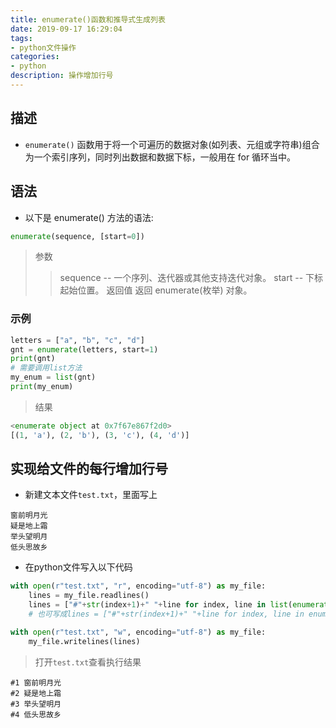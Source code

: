 ```yaml
---
title: enumerate()函数和推导式生成列表
date: 2019-09-17 16:29:04
tags:
- python文件操作
categories:
- python
description: 操作增加行号
---
```


<!--more-->
## 描述
* `enumerate()` 函数用于将一个可遍历的数据对象(如列表、元组或字符串)组合为一个索引序列，同时列出数据和数据下标，一般用在 for 循环当中。

## 语法
* 以下是 enumerate() 方法的语法:
```py
enumerate(sequence, [start=0])
```

> 参数
>> sequence -- 一个序列、迭代器或其他支持迭代对象。
>> start -- 下标起始位置。
> 返回值
>> 返回 enumerate(枚举) 对象。

### 示例
```py
letters = ["a", "b", "c", "d"]
gnt = enumerate(letters, start=1)
print(gnt)
# 需要调用list方法
my_enum = list(gnt)
print(my_enum)
```

> 结果
```py
<enumerate object at 0x7f67e867f2d0>
[(1, 'a'), (2, 'b'), (3, 'c'), (4, 'd')]
```

## 实现给文件的每行增加行号
* 新建文本文件`test.txt`，里面写上
```
窗前明月光
疑是地上霜
举头望明月
低头思故乡
```

* 在python文件写入以下代码
```py
with open(r"test.txt", "r", encoding="utf-8") as my_file:
    lines = my_file.readlines()
    lines = ["#"+str(index+1)+" "+line for index, line in list(enumerate(lines))]  # 推导式生成推导式
    # 也可写成lines = ["#"+str(index+1)+" "+line for index, line in enumerate(lines)]

with open(r"test.txt", "w", encoding="utf-8") as my_file:
    my_file.writelines(lines)
```

> 打开`test.txt`查看执行结果
```
#1 窗前明月光
#2 疑是地上霜
#3 举头望明月
#4 低头思故乡
```
